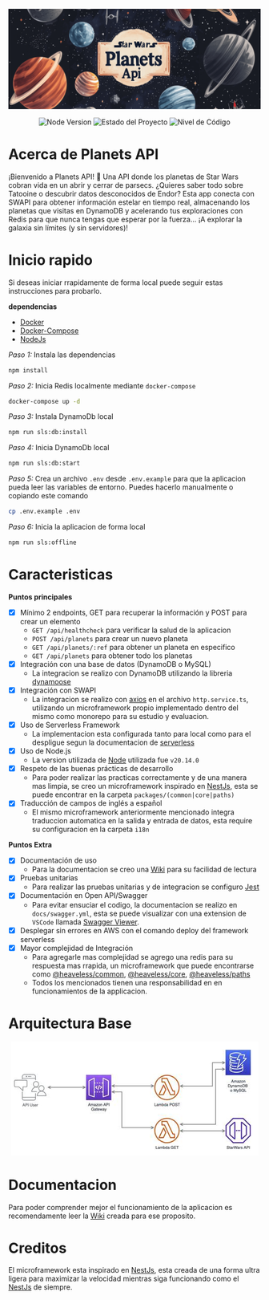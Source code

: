 <p align="center">
    <img src="docs/images/banner.png" />
</p>

<p align="center">
    <img src="https://img.shields.io/badge/nodejs-20.14-green.svg" alt="Node Version">
    <img src="https://img.shields.io/badge/Status-It's%20Complicated-yellow.svg" alt="Estado del Proyecto">
    <img src="https://img.shields.io/badge/Código%20Level%3F-1000!!!-green.svg" alt="Nivel de Código">
</p>

# Acerca de Planets API

¡Bienvenido a Planets API! 🌌 Una API donde los planetas de Star Wars cobran vida en un abrir y cerrar de parsecs. ¿Quieres saber todo sobre Tatooine o descubrir datos desconocidos de Endor? Esta app conecta con SWAPI para obtener información estelar en tiempo real, almacenando los planetas que visitas en DynamoDB y acelerando tus exploraciones con Redis para que nunca tengas que esperar por la fuerza... ¡A explorar la galaxia sin límites (y sin servidores)!

# Inicio rapido

Si deseas iniciar rrapidamente de forma local puede seguir estas instrucciones para probarlo.

**dependencias**

- [Docker](https://www.docker.com/)
- [Docker-Compose](https://docs.docker.com/compose/)
- [NodeJs](https://nodejs.org/)


*Paso 1:* Instala las dependencias
```bash
npm install
```

*Paso 2:* Inicia Redis localmente mediante `docker-compose`
```bash
docker-compose up -d
```

*Paso 3:* Instala DynamoDb local
```bash
npm run sls:db:install
```

*Paso 4:* Inicia DynamoDb local
```bash
npm run sls:db:start
```

*Paso 5:* Crea un archivo `.env` desde `.env.example` para que la aplicacion pueda leer las variables de entorno. Puedes hacerlo manualmente o copiando este comando
```bash
cp .env.example .env
```

*Paso 6:* Inicia la aplicacion de forma local
```bash
npm run sls:offline
```

# Caracteristicas

**Puntos principales**

- [x] Mínimo 2 endpoints, GET para recuperar la información y POST para crear un elemento
  - `GET /api/healthcheck` para verificar la salud de la aplicacion
  - `POST /api/planets` para crear un nuevo planeta
  - `GET /api/planets/:ref` para obtener un planeta en especifico
  - `GET /api/planets` para obtener todo los planetas
- [x] Integración con una base de datos (DynamoDB o MySQL)
  - La integracion se realizo con DynamoDB utilizando la libreria [dynamoose](https://github.com/dynamoose/dynamoose)
- [x] Integración con SWAPI
  - La integracion se realizo con [axios](https://github.com/axios/axios) en el archivo `http.service.ts`, utilizando un microframework propio implementado dentro del mismo como monorepo para su estudio y evaluacion.
- [x] Uso de Serverless Framework
  - La implementacion esta configurada tanto para local como para el despligue segun la documentacion de [serverless](https://www.serverless.com/framework)
- [x] Uso de Node.js
  - La version utilizada de [Node](https://nodejs.org/) utilizada fue `v20.14.0`
- [x] Respeto de las buenas prácticas de desarrollo
  - Para poder realizar las practicas correctamente y de una manera mas limpia, se creo un microframework inspirado en [NestJs](https://nestjs.com), esta se puede encontrar en la carpeta `packages/(common|core|paths)`
- [x] Traducción de campos de inglés a español
  - El mismo microframework anteriormente mencionado integra traduccion automatica en la salida y entrada de datos, esta require su configuracion en la carpeta `i18n`

**Puntos Extra**

- [x] Documentación de uso
  - Para la documentacion se creo una [Wiki](https://github.com/heaveless/AWS-Solved-Exams/wiki) para su facilidad de lectura
- [x] Pruebas unitarias
  - Para realizar las pruebas unitarias y de integracion se configuro [Jest](https://jestjs.io/)
- [x] Documentación en Open API/Swagger
  - Para evitar ensuciar el codigo, la documentacion se realizo en `docs/swagger.yml`, esta se puede visualizar con una extension de `VSCode` llamada [Swagger Viewer](https://marketplace.visualstudio.com/items?itemName=Arjun.swagger-viewer).
- [x] Desplegar sin errores en AWS con el comando deploy del framework serverless
- [x] Mayor complejidad de Integración
  - Para agregarle mas complejidad se agrego una redis para su respuesta mas rrapida, un microframework que puede encontrarse como [@heaveless/common](https://www.npmjs.com/package/@heaveless/common), [@heaveless/core](https://www.npmjs.com/package/@heaveless/core), [@heaveless/paths](https://www.npmjs.com/package/@heaveless/paths)
  - Todos los mencionados tienen una responsabilidad en en funcionamientos de la applicacion.
# Arquitectura Base

<p align="center">
    <img src="docs/images/arquitectura.png" />
</p>

# Documentacion
Para poder comprender mejor el funcionamiento de la aplicacion es recomendamente leer la [Wiki](https://github.com/heaveless/AWS-Solved-Exams/wiki)  creada para ese proposito.


# Creditos

El microframework esta inspirado en [NestJs](https://nestjs.com), esta creada de una forma ultra ligera para maximizar la velocidad mientras siga funcionando como el [NestJs](https://nestjs.com) de siempre.
